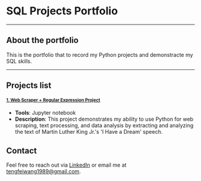 # SQL Projects Portfolio

---

## About the portfolio

This is the portfolio that to record my Python projects and demonstracte my SQL skills.

---

## Projects list

#### [<small>1. Web Scraper + Regular Expression Project</small>](https://github.com/ttfwang/PortfolioProjects_Python/blob/main/1.%20Web%20Scraper%20%2B%20Regular%20Expression%20Project.ipynb)
- **Tools**: Jupyter notebook
- **Description**: This project demonstrates my ability to use Python for web scraping, text processing, and data analysis by extracting and analyzing the text of Martin Luther King Jr.'s 'I Have a Dream' speech.


## Contact

Feel free to reach out via [LinkedIn](https://www.linkedin.com/in/tengfei-wang) or email me at tengfeiwang1989@gmail.com.

